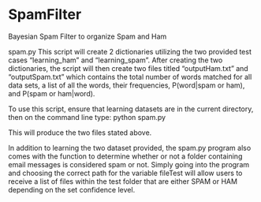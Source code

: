 # SpamFilter
Bayesian Spam Filter to organize Spam and Ham

spam.py
This script will create 2 dictionaries utilizing the two provided test cases “learning_ham” and “learning_spam”. After creating the two dictionaries, the script will then create two files titled “outputHam.txt” and “outputSpam.txt” which contains the total number of words matched for all data sets, a list of all the words, their frequencies, P(word|spam or ham), and P(spam or ham|word). 

To use this script, ensure that learning datasets are in the current directory, then on the command line type: 
  python spam.py 

This will produce the two files stated above.

In addition to learning the two dataset provided, the spam.py program also comes with the function to determine whether or not a folder containing email messages is considered spam or not. Simply going into the program and choosing the correct path for the variable fileTest will allow users to receive a list of files within the test folder that are either SPAM or HAM depending on the set confidence level. 


